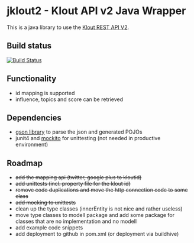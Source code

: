 jklout2 - Klout API v2 Java Wrapper
===================================

This is a java library to use the [Klout REST API V2](http://klout.com/s/developers/v2). 

Build status
------------
[![Build Status](https://buildhive.cloudbees.com/job/nbartels/job/jklout2/badge/icon)](https://buildhive.cloudbees.com/job/nbartels/job/jklout2/)

Functionality
-------------
* id mapping is supported
* influence, topics and score can be retrieved

Dependencies
------------
 * [gson library](https://code.google.com/p/google-gson/) to parse the json and generated POJOs
 * junit4 and [mockito](https://code.google.com/p/mockito/) for unittesting (not needed in productive environment)

Roadmap
-------

* ~~add the mapping api (twitter, google plus to kloutid)~~
* ~~add unittests (incl. property file for the klout id)~~
* ~~remove code duplications and move the http connection code to some class~~
* ~~add mocking to unittests~~
* clean up the type classes (innerEntity is not nice and rather useless)
* move type classes to modell package and add some package for classes that are no implementation and no modell
* add example code snippets
* add deployment to github in pom.xml (or deployment via buildhive)
